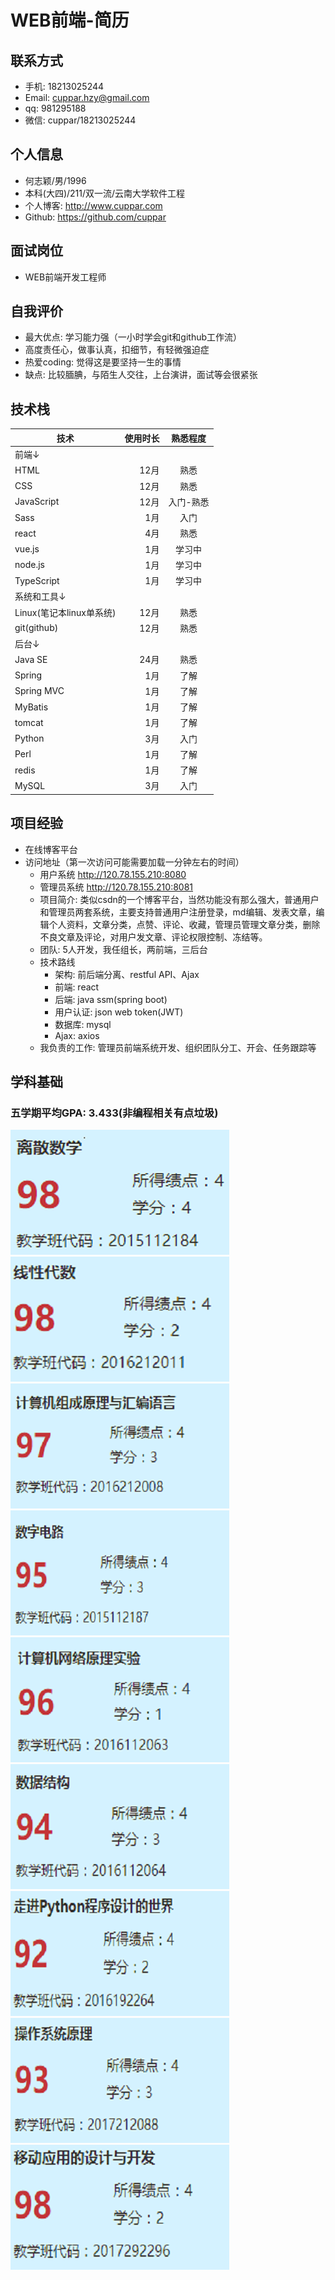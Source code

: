 # WEB前端-简历

## 联系方式

- 手机: 18213025244
- Email: cuppar.hzy@gmail.com
- qq: 981295188
- 微信: cuppar/18213025244

## 个人信息

- 何志颖/男/1996
- 本科(大四)/211/双一流/云南大学软件工程
- 个人博客: http://www.cuppar.com
- Github: https://github.com/cuppar

## 面试岗位

- WEB前端开发工程师

## 自我评价

- 最大优点: 学习能力强（一小时学会git和github工作流）
- 高度责任心，做事认真，扣细节，有轻微强迫症
- 热爱coding: 觉得这是要坚持一生的事情
- 缺点: 比较腼腆，与陌生人交往，上台演讲，面试等会很紧张

## 技术栈

| 技术        | 使用时长 | 熟悉程度 |
| --------   | -----:  | :----: |
|前端↓|
| HTML    |  12月   |  熟悉   |
| CSS     |  12月   |  熟悉   |
| JavaScript |  12月   |  入门-熟悉   |
| Sass | 1月 | 入门 |
| react |  4月   |  熟悉  |
| vue.js |  1月   |  学习中  |
| node.js |  1月   |  学习中  |
| TypeScript |  1月   |  学习中  |
| 系统和工具↓ |
| Linux(笔记本linux单系统)|  12月   |  熟悉   |
| git(github) |  12月  |  熟悉  |
| 后台↓ |
| Java SE  |  24月   |  熟悉   |
| Spring   |   1月   |  了解   |
| Spring MVC  |  1月 |  了解   |
| MyBatis     |  1月 |  了解   |
| tomcat      |  1月 |  了解   |
| Python      |  3月 |  入门   |
| Perl        |  1月 |  了解   |
| redis       |  1月 |  了解   |
| MySQL       |  3月 |  入门   |

## 项目经验
- 在线博客平台
- 访问地址（第一次访问可能需要加载一分钟左右的时间）
  - 用户系统 http://120.78.155.210:8080
  - 管理员系统 http://120.78.155.210:8081
  - 项目简介: 类似csdn的一个博客平台，当然功能没有那么强大，普通用户和管理员两套系统，主要支持普通用户注册登录，md编辑、发表文章，编辑个人资料，文章分类，点赞、评论、收藏，管理员管理文章分类，删除不良文章及评论，对用户发文章、评论权限控制、冻结等。
  - 团队: 5人开发，我任组长，两前端，三后台
  - 技术路线
    - 架构: 前后端分离、restful API、Ajax
    - 前端: react
    - 后端: java ssm(spring boot)
    - 用户认证: json web token(JWT)
    - 数据库: mysql
    - Ajax: axios
  - 我负责的工作: 管理员前端系统开发、组织团队分工、开会、任务跟踪等

## 学科基础

### 五学期平均GPA: 3.433(非编程相关有点垃圾)

![](images/lssx.png)
![](images/xxds.png)
![](images/hb.png)
![](images/szdl.png)
![](images/jsjwl.png)
![](images/sjjg.png)
![](images/python.png)
![](images/os.png)
![](images/ydyy.png)
